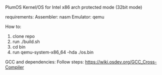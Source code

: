PlumOS
Kernel/OS for Intel x86 arch protected mode (32bit mode)


requirements:
Assembler: nasm
Emulator: qemu

How to:
1. clone repo
2. run ./build.sh
3. cd bin
4. run qemu-system-x86_64 -hda ./os.bin

GCC and dependencies:
Follow steps: https://wiki.osdev.org/GCC_Cross-Compiler
